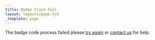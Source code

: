 ```yaml
---
title: Badge Claim Fail
layout: layouts/page.njk
_template: page
---
```

The badge code process failed please [try again](/badge-claim/) or [contact us](/contact-us/) for help.